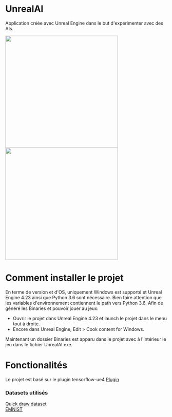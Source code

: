 # UnrealAI

Application créée avec Unreal Engine dans le but d'expérimenter avec des AIs.

<div>
<img style="display: inline-block" src="https://cdn2.unrealengine.com/new-logo-share-1400x788-03-1400x788-c9d09f067a09.jpg" height="350">
<img style="display: inline-block" src="https://encrypted-tbn0.gstatic.com/images?q=tbn:ANd9GcS7LiBjQVugSs8eyAwNPrgkYkcZDzMnLW1yyg&usqp=CAU" height="350">
</div>

# Comment installer le projet

En terme de version et d'OS, uniquement Windows est supporté et Unreal Engine 4.23 ainsi que Python 3.6 sont nécessaire.
Bien faire attention que les variables d'environnement contiennent le path vers Python 3.6. 
Afin de généré les Binaries et pouvoir jouer au jeux:
- Ouvrir le projet dans Unreal Engine 4.23 et launch le projet dans le menu tout à droite.
- Encore dans Unreal Engine, Edit > Cook content for Windows.

Maintenant un dossier Binaries est apparu dans le projet avec à l'intérieur le jeu
dans le fichier UnrealAI.exe.

# Fonctionalités

Le projet est basé sur le plugin tensorflow-ue4 <a href="https://github.com/getnamo/tensorflow-ue4">Plugin</a>

<h3>Datasets utilisés</h3>
<a href="https://github.com/googlecreativelab/quickdraw-dataset">Quick draw dataset</a><br>
<a href="https://www.kaggle.com/crawford/emnist?select=emnist-letters-test.csv">EMNIST</a>
